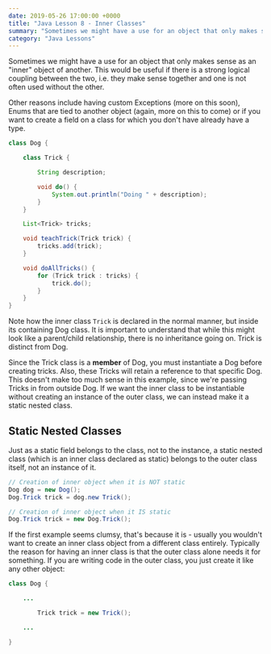 ```yaml
---
date: 2019-05-26 17:00:00 +0000
title: "Java Lesson 8 - Inner Classes"
summary: "Sometimes we might have a use for an object that only makes sense as an \"inner\" object of another. This would be useful if there is a strong logical coupling between the two, i.e. they make sense together and one is not often used without the other."
category: "Java Lessons"
---
```


Sometimes we might have a use for an object that only makes sense as an "inner" object of another. This would be useful if there is a strong logical coupling between the two, i.e. they make sense together and one is not often used without the other.

Other reasons include having custom Exceptions (more on this soon), Enums that are tied to another object (again, more on this to come) or if you want to create a field on a class for which you don't have already have a type.

```java
class Dog {

    class Trick {

        String description;

        void do() {
            System.out.println("Doing " + description);
        }
    }

    List<Trick> tricks;

    void teachTrick(Trick trick) {
        tricks.add(trick);
    }

    void doAllTricks() {
        for (Trick trick : tricks) {
            trick.do();
        }
    }
}
```

Note how the inner class `Trick` is declared in the normal manner, but inside its containing Dog class. It is important to understand that while this might look like a parent/child relationship, there is no inheritance going on. Trick is distinct from Dog.

Since the Trick class is a **member** of Dog, you must instantiate a Dog before creating tricks. Also, these Tricks will retain a reference to that specific Dog. This doesn't make too much sense in this example, since we're passing Tricks in from outside Dog. If we want the inner class to be instantiable without creating an instance of the outer class, we can instead make it a static nested class.

## Static Nested Classes

Just as a static field belongs to the class, not to the instance, a static nested class (which is an inner class declared as static) belongs to the outer class itself, not an instance of it.

```java
// Creation of inner object when it is NOT static
Dog dog = new Dog();
Dog.Trick trick = dog.new Trick();

// Creation of inner object when it IS static
Dog.Trick trick = new Dog.Trick();
```

If the first example seems clumsy, that's because it is - usually you wouldn't want to create an inner class object from a different class entirely. Typically the reason for having an inner class is that the outer class alone needs it for something. If you are writing code in the outer class, you just create it like any other object:

```java
class Dog {

    ...

        Trick trick = new Trick();

    ...

}
```

